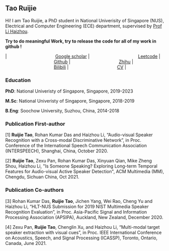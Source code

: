 
## Tao Ruijie

Hi! I am Tao Ruijie, a PhD student in National Univerisity of Singapore (NUS), Electrical and Computer Engineering (ECE) department, supervised by [Prof Li Haizhou](http://ece.nus.edu.sg/hlt/).

**Try to do meaningful Work, try to release the code for all of my work in github !**

|<img width=150/> [Google scholar](https://scholar.google.com/citations?user=sdXITx8AAAAJ&hl=zh-CN) |<img width=150/> [Leetcode](https://leetcode.com/1183068560/) |<img width=150/> [Github](https://github.com/TaoRuijie) |<img width=150/> [Zhihu](https://www.zhihu.com/people/tao-rui-jie-34) |<img width=150/> [Bilibili](https://space.bilibili.com/194466325) |<img width=150/> [CV](https://github.com/TaoRuijie/TaoRuijie.github.io/raw/main/CV.pdf) |

### Education

**PhD**: National Univeristy of Singapore, Singapore, 2019-2023

**M.Sc**: National Univeristy of Singapore, Singapore, 2018-2019

**B.Eng**: Soochow University, Suzhou, China, 2014-2018

### Publication First-author

[1] **Ruijie Tao**, Rohan Kumar Das and Haizhou Li, “Audio-visual Speaker Recognition with a Cross-modal Discriminative Network”, in Proc. Conference of the International Speech Communication Association (INTERSPEECH), Shanghai, China, October 2020. 

[2] **Ruijie Tao**, Zexu Pan, Rohan Kumar Das, Xinyuan Qian, Mike Zheng Shou, Haizhou Li, "Is Someone Speaking? Exploring Long-term Temporal Features for Audio-visual Active Speaker Detection", ACM Multimedia (MM), Chengdu, Sichuan China, Oct 2021.

### Publication Co-authors

[3] Rohan Kumar Das, **Ruijie Tao**, Jichen Yang, Wei Rao, Cheng Yu and Haizhou Li, “HLT-NUS Submission for 2019 NIST Multimedia Speaker Recognition Evaluation”, in Proc. Asia-Pacific Signal and Information Processing Association (APSIPA), Auckland, New Zealand, December 2020.

[4] Zexu Pan, **Ruijie Tao**, Chenglin Xu, and Haizhou Li, “Multi-modal target speaker extraction with visual cues”, in Proc. IEEE International Conference on Acoustics, Speech, and Signal Processing (ICASSP), Toronto, Ontario, Canada, June 2021.

<script type='text/javascript' id='clustrmaps' src='//cdn.clustrmaps.com/map_v2.js?cl=ffffff&w=300&t=n&d=oNdtIyuM65hXBJmXAhJEkvduMApsPb0oz3hfoJJQAF0&co=2d78ad&ct=ffffff&cmo=3acc3a&cmn=ff5353'></script>
